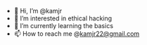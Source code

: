 - 👋 Hi, I’m @kamjr
- 👀 I’m interested in ethical hacking
- 🌱 I’m currently learning the basics
- 📫 How to reach me @kamjr22@gmail.com

<!---
kamjr/kamjr is a ✨ special ✨ repository because its `README.md` (this file) appears on your GitHub profile.
You can click the Preview link to take a look at your changes.
--->
